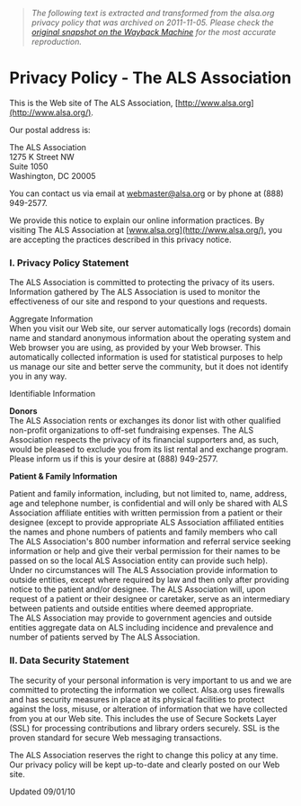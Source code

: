 > *The following text is extracted and transformed from the alsa.org privacy policy that was archived on 2011-11-05. Please check the [original snapshot on the Wayback Machine](https://web.archive.org/web/20111105100912id_/http%3A//www.alsa.org/privacy-policy.html) for the most accurate reproduction.*

# Privacy Policy - The ALS Association

This is the Web site of The ALS Association, [http://www.alsa.org](http://www.alsa.org/). 

Our postal address is: 

The ALS Association  
1275 K Street NW  
Suite 1050  
Washington, DC 20005

You can contact us via email at [webmaster@alsa.org](mailto:webmaster@alsa.org) or by phone at (888) 949-2577. 

We provide this notice to explain our online information practices. By visiting The ALS Association at [www.alsa.org](http://www.alsa.org/), you are accepting the practices described in this privacy notice. 

### I. Privacy Policy Statement

The ALS Association is committed to protecting the privacy of its users. Information gathered by The ALS Association is used to monitor the effectiveness of our site and respond to your questions and requests. 

Aggregate Information  
When you visit our Web site, our server automatically logs (records) domain name and standard anonymous information about the operating system and Web browser you are using, as provided by your Web browser. This automatically collected information is used for statistical purposes to help us manage our site and better serve the community, but it does not identify you in any way. 

Identifiable Information

**Donors**  
The ALS Association rents or exchanges its donor list with other qualified non-profit organizations to off-set fundraising expenses. The ALS Association respects the privacy of its financial supporters and, as such, would be pleased to exclude you from its list rental and exchange program. Please inform us if this is your desire at (888) 949-2577. 

**Patient & Family Information**

Patient and family information, including, but not limited to, name, address, age and telephone number, is confidential and will only be shared with ALS Association affiliate entities with written permission from a patient or their designee (except to provide appropriate ALS Association affiliated entities the names and phone numbers of patients and family members who call The ALS Association's 800 number information and referral service seeking information or help and give their verbal permission for their names to be passed on so the local ALS Association entity can provide such help). Under no circumstances will The ALS Association provide information to outside entities, except where required by law and then only after providing notice to the patient and/or designee. The ALS Association will, upon request of a patient or their designee or caretaker, serve as an intermediary between patients and outside entities where deemed appropriate.   
The ALS Association may provide to government agencies and outside entities aggregate data on ALS including incidence and prevalence and number of patients served by The ALS Association. 

### II. Data Security Statement

The security of your personal information is very important to us and we are committed to protecting the information we collect. Alsa.org uses firewalls and has security measures in place at its physical facilities to protect against the loss, misuse, or alteration of information that we have collected from you at our Web site. This includes the use of Secure Sockets Layer (SSL) for processing contributions and library orders securely. SSL is the proven standard for secure Web messaging transactions. 

The ALS Association reserves the right to change this policy at any time. Our privacy policy will be kept up-to-date and clearly posted on our Web site. 

Updated 09/01/10 

